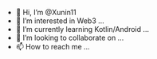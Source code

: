 - 👋 Hi, I’m @Xunin11
- 👀 I’m interested in Web3 ...
- 🌱 I’m currently learning Kotlin/Android ...
- 💞️ I’m looking to collaborate on ...
- 📫 How to reach me ...

<!---
Xunin11/Xunin11 is a ✨ special ✨ repository because its `README.md` (this file) appears on your GitHub profile.
You can click the Preview link to take a look at your changes.
--->
